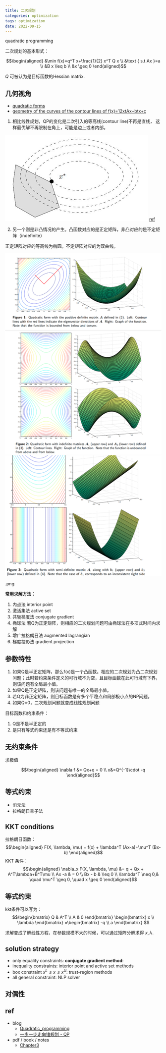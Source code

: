 ```yaml
---
title: 二次规划
categories: optimization
tags: optimization
date: 2022-09-15
---
```

quadratic programming

二次规划的基本形式：

$$\begin{aligned}
&\min f(x)=q^T x+\frac{1}{2} x^T Q x \\
&\text { s.t.Ax }=a \\
&B x \leq b \\
&x \geq 0
\end{aligned}$$


$Q$ 可被认为是目标函数的Hessian matrix.

## 几何视角

- [quadratic forms](https://users.oden.utexas.edu/~omar/inverse_probs/numopt.pdf)
- [geometry of the curves of the contour lines of f(x)=12xtAx+btx+c](https://math.stackexchange.com/questions/2883109/find-the-geometry-of-the-curves-of-the-contour-lines-of-fx-frac12xtax)

1. 相比线性规划，QP的变化是二次引入的等高线(contour line)不再是直线， 这样最优解不再限制在角上，可能是边上或者内部。

![qp_contour.jpg](imgs/qp_contour.jpg)
[ref](https://optimization.cbe.cornell.edu/index.php?title=Quadratic_programming)

2. 另一个则是非凸情况的产生。凸函数对应的是正定矩阵，非凸对应的是不定矩阵（indefinite）

正定矩阵对应的等高线为椭圆。不定矩阵对应的为双曲线。

![quadratic_forms_for_positive](imgs/quadratic_forms_for_positive.png)
![quadratic_forms_for_indefinite](imgs/quadratic_forms_for_indefinite.png)
![quadratic_forms_for_semidefinite](imgs/quadratic_forms_for_semi_definite.png)

.png

**常用求解方法：**

1. 内点法 interior point
2. 激活集法 active set
3. 共轭梯度法 conjugate gradient
4. 椭球法 若Q为正定矩阵，则相应的二次规划问题可由椭球法在多项式时间内求解
5. 增广拉格朗日法 augmented lagrangian
6. 梯度投影法 gradient projection

## 参数特性

1. 如果Q是半正定矩阵，那么f(x)是一个凸函数。相应的二次规划为凸二次规划问题；此时若约束条件定义的可行域不为空，且目标函数在此可行域有下界，则该问题有全局最小值。
2. 如果Q是正定矩阵，则该问题有唯一的全局最小值。
3. 若Q为非正定矩阵，则目标函数是有多个平稳点和局部极小点的NP问题。
4. 如果Q=0，二次规划问题就变成线性规划问题

目标函数和约束条件：

1. Q是不是半正定的
2. 是只有等式约束还是有不等式约束

## 无约束条件

求极值

$$\begin{aligned}
\nabla f &= Qx+q = 0 \\ 
x&=Q^{-1}\cdot -q
\end{aligned}$$

## 等式约束

- 消元法
- 拉格朗日乘子法

## KKT conditions

拉格朗日函数：
$$\begin{aligned}
F(X, \lambda, \mu) = f(x) + \lambda^T (Ax-a)+\mu^T (Bx-b)
\end{aligned}$$
KKT 条件：
$$\begin{aligned}
\nabla_x F(X, \lambda, \mu) &= q + Qx + A^T\lambda+B^T\mu  \\
Ax -a & = 0    \\
Bx - b & \leq 0 \\
\lambda^T \neq 0,& \quad \mu^T \geq 0, \quad x \geq 0
\end{aligned}$$

## 等式约束

kkt条件可以写为：
$$\begin{bmatrix} Q & A^T \\ A & 0  \end{bmatrix} 
\begin{bmatrix} x \\ \lambda  \end{bmatrix} =\begin{bmatrix} -q \\ a  \end{bmatrix} $$

求解变成了解线性方程，在参数规模不大的时候，可以通过矩阵分解求得 $x, \lambda$.


## solution strategy

- only equality constraints: **conjugate gradient method**:
-  inequality constraints: interior point and active set methods
- box constraint $x^L\leq x \leq x^U$: trust-region methods
- all general constraint: NLP solver

## 对偶性

## ref

- blog
    - [Quadratic_programming](https://optimization.mccormick.northwestern.edu/index.php/Quadratic_programming)
    - [一步一步走向锥规划 - QP](https://zhuanlan.zhihu.com/p/83841138)
- pdf / book / notes
    - [Chapter3](https://www.math.uh.edu/~rohop/fall_06/Chapter3.pdf)